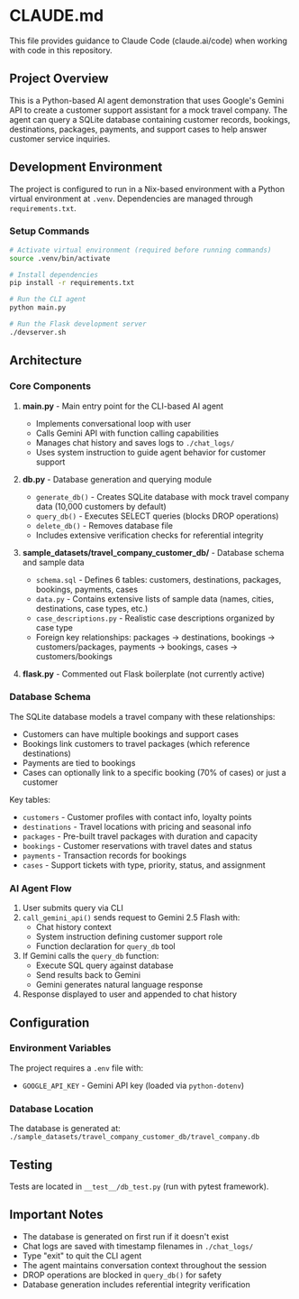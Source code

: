 # CLAUDE.md

This file provides guidance to Claude Code (claude.ai/code) when working with code in this repository.

## Project Overview

This is a Python-based AI agent demonstration that uses Google's Gemini API to create a customer support assistant for a mock travel company. The agent can query a SQLite database containing customer records, bookings, destinations, packages, payments, and support cases to help answer customer service inquiries.

## Development Environment

The project is configured to run in a Nix-based environment with a Python virtual environment at `.venv`. Dependencies are managed through `requirements.txt`.

### Setup Commands

```bash
# Activate virtual environment (required before running commands)
source .venv/bin/activate

# Install dependencies
pip install -r requirements.txt

# Run the CLI agent
python main.py

# Run the Flask development server
./devserver.sh
```

## Architecture

### Core Components

1. **main.py** - Main entry point for the CLI-based AI agent
   - Implements conversational loop with user
   - Calls Gemini API with function calling capabilities
   - Manages chat history and saves logs to `./chat_logs/`
   - Uses system instruction to guide agent behavior for customer support

2. **db.py** - Database generation and querying module
   - `generate_db()` - Creates SQLite database with mock travel company data (10,000 customers by default)
   - `query_db()` - Executes SELECT queries (blocks DROP operations)
   - `delete_db()` - Removes database file
   - Includes extensive verification checks for referential integrity

3. **sample_datasets/travel_company_customer_db/** - Database schema and sample data
   - `schema.sql` - Defines 6 tables: customers, destinations, packages, bookings, payments, cases
   - `data.py` - Contains extensive lists of sample data (names, cities, destinations, case types, etc.)
   - `case_descriptions.py` - Realistic case descriptions organized by case type
   - Foreign key relationships: packages → destinations, bookings → customers/packages, payments → bookings, cases → customers/bookings

4. **flask.py** - Commented out Flask boilerplate (not currently active)

### Database Schema

The SQLite database models a travel company with these relationships:
- Customers can have multiple bookings and support cases
- Bookings link customers to travel packages (which reference destinations)
- Payments are tied to bookings
- Cases can optionally link to a specific booking (70% of cases) or just a customer

Key tables:
- `customers` - Customer profiles with contact info, loyalty points
- `destinations` - Travel locations with pricing and seasonal info
- `packages` - Pre-built travel packages with duration and capacity
- `bookings` - Customer reservations with travel dates and status
- `payments` - Transaction records for bookings
- `cases` - Support tickets with type, priority, status, and assignment

### AI Agent Flow

1. User submits query via CLI
2. `call_gemini_api()` sends request to Gemini 2.5 Flash with:
   - Chat history context
   - System instruction defining customer support role
   - Function declaration for `query_db` tool
3. If Gemini calls the `query_db` function:
   - Execute SQL query against database
   - Send results back to Gemini
   - Gemini generates natural language response
4. Response displayed to user and appended to chat history

## Configuration

### Environment Variables

The project requires a `.env` file with:
- `GOOGLE_API_KEY` - Gemini API key (loaded via `python-dotenv`)

### Database Location

The database is generated at: `./sample_datasets/travel_company_customer_db/travel_company.db`

## Testing

Tests are located in `__test__/db_test.py` (run with pytest framework).

## Important Notes

- The database is generated on first run if it doesn't exist
- Chat logs are saved with timestamp filenames in `./chat_logs/`
- Type "exit" to quit the CLI agent
- The agent maintains conversation context throughout the session
- DROP operations are blocked in `query_db()` for safety
- Database generation includes referential integrity verification
